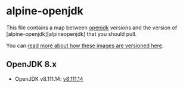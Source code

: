 # alpine-openjdk

This file contains a map between [openjdk][openjdk] versions and the version of [alpine-openjdk][alpineopenjdk] that you should pull.

You can [read more about how these images are versioned here](https://github.com/smebberson/docker-alpine#versioning).

## OpenJDK 8.x

- OpenJDK v8.111.14: [v8.111.14](VERSIONS.md#v100)

[openjdk]: http://openjdk.java.net/
[aplineopenjdk]: https://github.com/smebberson/docker-alpine/tree/master/alpine-openjdk
